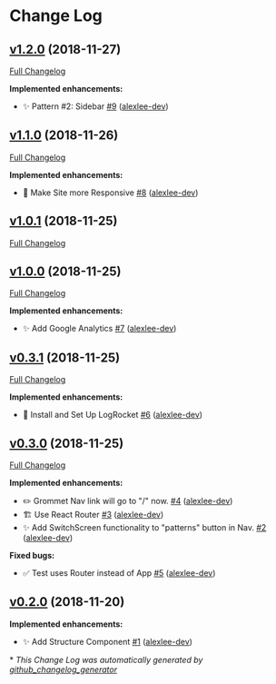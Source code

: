 # Change Log

## [v1.2.0](https://github.com/alexlee-dev/grommet-patterns/tree/v1.2.0) (2018-11-27)
[Full Changelog](https://github.com/alexlee-dev/grommet-patterns/compare/v1.1.0...v1.2.0)

**Implemented enhancements:**

- ✨ Pattern \#2: Sidebar [\#9](https://github.com/alexlee-dev/grommet-patterns/pull/9) ([alexlee-dev](https://github.com/alexlee-dev))

## [v1.1.0](https://github.com/alexlee-dev/grommet-patterns/tree/v1.1.0) (2018-11-26)
[Full Changelog](https://github.com/alexlee-dev/grommet-patterns/compare/v1.0.1...v1.1.0)

**Implemented enhancements:**

- 📱 Make Site more Responsive [\#8](https://github.com/alexlee-dev/grommet-patterns/pull/8) ([alexlee-dev](https://github.com/alexlee-dev))

## [v1.0.1](https://github.com/alexlee-dev/grommet-patterns/tree/v1.0.1) (2018-11-25)
[Full Changelog](https://github.com/alexlee-dev/grommet-patterns/compare/v1.0.0...v1.0.1)

## [v1.0.0](https://github.com/alexlee-dev/grommet-patterns/tree/v1.0.0) (2018-11-25)
[Full Changelog](https://github.com/alexlee-dev/grommet-patterns/compare/v0.3.1...v1.0.0)

**Implemented enhancements:**

- ✨ Add Google Analytics [\#7](https://github.com/alexlee-dev/grommet-patterns/pull/7) ([alexlee-dev](https://github.com/alexlee-dev))

## [v0.3.1](https://github.com/alexlee-dev/grommet-patterns/tree/v0.3.1) (2018-11-25)
[Full Changelog](https://github.com/alexlee-dev/grommet-patterns/compare/v0.3.0...v0.3.1)

**Implemented enhancements:**

- 🚀 Install and Set Up LogRocket [\#6](https://github.com/alexlee-dev/grommet-patterns/pull/6) ([alexlee-dev](https://github.com/alexlee-dev))

## [v0.3.0](https://github.com/alexlee-dev/grommet-patterns/tree/v0.3.0) (2018-11-25)
[Full Changelog](https://github.com/alexlee-dev/grommet-patterns/compare/v0.2.0...v0.3.0)

**Implemented enhancements:**

- ✏️ Grommet Nav link will go to "/" now. [\#4](https://github.com/alexlee-dev/grommet-patterns/pull/4) ([alexlee-dev](https://github.com/alexlee-dev))
- 🏗️ Use React Router [\#3](https://github.com/alexlee-dev/grommet-patterns/pull/3) ([alexlee-dev](https://github.com/alexlee-dev))
- ✨ Add SwitchScreen functionality to "patterns" button in Nav. [\#2](https://github.com/alexlee-dev/grommet-patterns/pull/2) ([alexlee-dev](https://github.com/alexlee-dev))

**Fixed bugs:**

- ✅ Test uses Router instead of App [\#5](https://github.com/alexlee-dev/grommet-patterns/pull/5) ([alexlee-dev](https://github.com/alexlee-dev))

## [v0.2.0](https://github.com/alexlee-dev/grommet-patterns/tree/v0.2.0) (2018-11-20)
**Implemented enhancements:**

- ✨ Add Structure Component [\#1](https://github.com/alexlee-dev/grommet-patterns/pull/1) ([alexlee-dev](https://github.com/alexlee-dev))



\* *This Change Log was automatically generated by [github_changelog_generator](https://github.com/skywinder/Github-Changelog-Generator)*